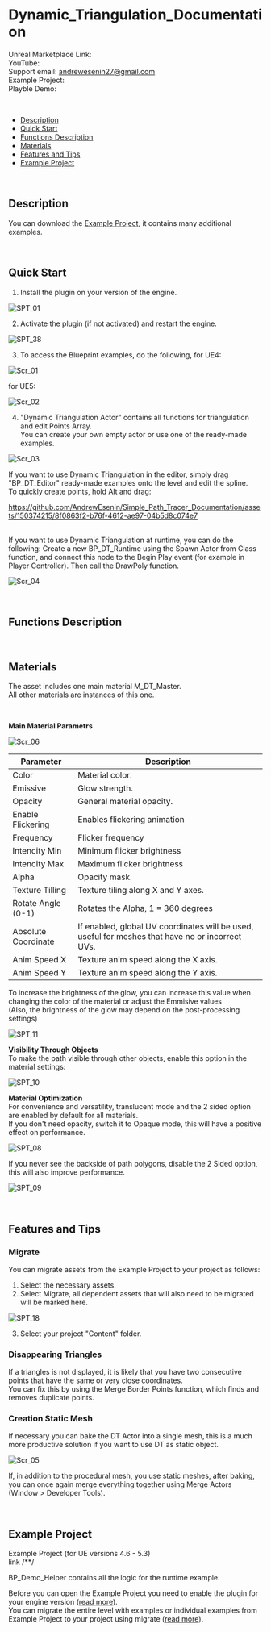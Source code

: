 # Dynamic_Triangulation_Documentation

Unreal Marketplace Link:   
YouTube:  
Support email: andrewesenin27@gmail.com  
Example Project:  
Playble Demo:  
  
<br />

<!--ts-->
* [Description](#Description)
* [Quick Start](#Quick-Start)
* [Functions Description](#Functions-Description)
* [Materials](#Materials)
* [Features and Tips](#Features-and-Tips)
* [Example Project](#Example-Project)
<!--te-->

<br />

## Description  


You can download the [Example Project](#Example-Project), it contains many additional examples.  

<br />

## Quick Start  
1. Install the plugin on your version of the engine.    

![SPT_01](https://github.com/AndrewEsenin/Simple_Path_Tracer_Documentation/assets/150374215/f9ae88e2-fff4-47d3-abbf-eb3cb51c0896)


2. Activate the plugin (if not activated) and restart the engine.

![SPT_38](https://github.com/AndrewEsenin/Simple_Path_Tracer_Documentation/assets/150374215/058ea1ff-efce-46ca-974b-7182587adee2)


3. To access the Blueprint examples, do the following, 
for UE4: 

![Scr_01](https://github.com/AndrewEsenin/Dynamic_Triangulation_Documentation/assets/150374215/a3733d98-d716-4245-aaae-e3220b20356d)

   for UE5:  

![Scr_02](https://github.com/AndrewEsenin/Dynamic_Triangulation_Documentation/assets/150374215/d066b326-167c-4ace-b36f-8656110f1420)


4. "Dynamic Triangulation Actor" contains all functions for triangulation and edit Points Array.  
You can create your own empty actor or use one of the ready-made examples.

![Scr_03](https://github.com/AndrewEsenin/Dynamic_Triangulation_Documentation/assets/150374215/9f22c39f-1dc8-4b02-9659-655c2039b463)


If you want to use Dynamic Triangulation in the editor, simply drag "BP_DT_Editor" ready-made examples onto the level and edit the spline.  
To quickly create points, hold Alt and drag:  

https://github.com/AndrewEsenin/Simple_Path_Tracer_Documentation/assets/150374215/8f0863f2-b76f-4612-ae97-04b5d8c074e7

<br />
If you want to use Dynamic Triangulation at runtime, you can do the following:  
Create a new BP_DT_Runtime using the Spawn Actor from Class function, and connect this node to the Begin Play event (for example in Player Controller).    
Then call the DrawPoly function.  

![Scr_04](https://github.com/AndrewEsenin/Dynamic_Triangulation_Documentation/assets/150374215/ae0272d2-fed1-4928-9b75-6b74cf4b465e)  

<br />

## Functions Description   

<br />

## Materials   
The asset includes one main material M_DT_Master.  
All other materials are instances of this one.  
  
<br />
  
**Main Material Parametrs**  
  
![Scr_06](https://github.com/AndrewEsenin/Dynamic_Triangulation_Documentation/assets/150374215/4ed4ec53-b865-4fa2-8d5d-99e76b8af993)  

  
| **Parameter** | **Description**  |  
|---------------|------------------|  
| Color | Material color. |
| Emissive | Glow strength. |
| Opacity | General material opacity. |
| Enable Flickering | Enables flickering animation |
| Frequency | Flicker frequency |
| Intencity Min | Minimum flicker brightness |
| Intencity Max | Maximum flicker brightness |
| Alpha | Opacity mask. |
| Texture Tilling | Texture tiling along X and Y axes. |
| Rotate Angle (0-1) | Rotates the Alpha, 1 = 360 degrees |
| Absolute Coordinate | If enabled, global UV coordinates will be used, useful for meshes that have no or incorrect UVs. |
| Anim Speed X | Texture anim speed along the X axis. |
| Anim Speed Y | Texture anim speed along the Y axis. |   
  
  
To increase the brightness of the glow, you can increase this value when changing the color of the material or adjust the Emmisive values   
(Also, the brightness of the glow may depend on the post-processing settings)  
  
![SPT_11](https://github.com/AndrewEsenin/Simple_Path_Tracer_Documentation/assets/150374215/42d25663-759b-4d3b-9ea5-1512e1cb2d2a)  
  
  
**Visibility Through Objects**  
To make the path visible through other objects, enable this option in the material settings:  
  
![SPT_10](https://github.com/AndrewEsenin/Simple_Path_Tracer_Documentation/assets/150374215/a640201d-6d6a-47ce-9297-289032150479)
  
  
**Material Optimization**  
For convenience and versatility, translucent mode and the 2 sided option are enabled by default for all materials.   
If you don't need opacity, switch it to Opaque mode, this will have a positive effect on performance.   
  
![SPT_08](https://github.com/AndrewEsenin/Simple_Path_Tracer_Documentation/assets/150374215/a9e39b28-ba08-48b4-879e-670fd5fa90b2)
  
  
If you never see the backside of path polygons, disable the 2 Sided option, this will also improve performance.  
  
![SPT_09](https://github.com/AndrewEsenin/Simple_Path_Tracer_Documentation/assets/150374215/950f9343-ea2b-4c3c-abd4-961b478897e8)
  
<br />  

## Features and Tips  
### Migrate  
You can migrate assets from the Example Project to your project as follows:  
1. Select the necessary assets.  
2. Select Migrate, all dependent assets that will also need to be migrated will be marked here. 
    
![SPT_18](https://github.com/AndrewEsenin/Simple_Path_Tracer_Documentation/assets/150374215/b91ab1d3-5609-4a26-83ce-c1654b08bc47)
  
3. Select your project "Content" folder.  

### Disappearing Triangles   
If a triangles is not displayed, it is likely that you have two consecutive points that have the same or very close coordinates.  
You can fix this by using the Merge Border Points function, which finds and removes duplicate points.   

### Creation Static Mesh  
If necessary you can bake the DT Actor into a single mesh, this is a much more productive solution if you want to use DT as static object.

![Scr_05](https://github.com/AndrewEsenin/Dynamic_Triangulation_Documentation/assets/150374215/661a7dde-ca1a-4bf5-b543-e02100405896)

If, in addition to the procedural mesh, you use static meshes, after baking, you can once again merge everything together using Merge Actors (Window > Developer Tools).  

<br />

## Example Project  
Example Project (for UE versions 4.6 - 5.3)  
link  /**/   

BP_Demo_Helper contains all the logic for the runtime example.

Before you can open the Example Project you need to enable the plugin for your engine version ([read more](#Quick-Start)).   
You can migrate the entire level with examples or individual examples from Example Project to your project using migrate ([read more](#Migrate)). 
